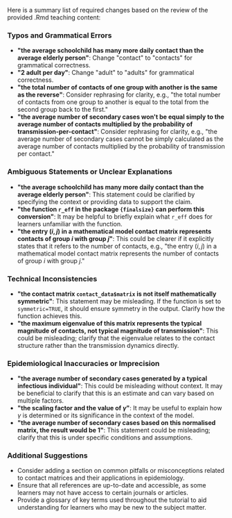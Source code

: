 Here is a summary list of required changes based on the review of the provided .Rmd teaching content:

### Typos and Grammatical Errors
- **"the average schoolchild has many more daily contact than the average elderly person"**: Change "contact" to "contacts" for grammatical correctness.
- **"2 adult per day"**: Change "adult" to "adults" for grammatical correctness.
- **"the total number of contacts of one group with another is the same as the reverse"**: Consider rephrasing for clarity, e.g., "the total number of contacts from one group to another is equal to the total from the second group back to the first."
- **"the average number of secondary cases won't be equal simply to the average number of contacts multiplied by the probability of transmission-per-contact"**: Consider rephrasing for clarity, e.g., "the average number of secondary cases cannot be simply calculated as the average number of contacts multiplied by the probability of transmission per contact."

### Ambiguous Statements or Unclear Explanations
- **"the average schoolchild has many more daily contact than the average elderly person"**: This statement could be clarified by specifying the context or providing data to support the claim.
- **"the function `r_eff` in the package `{finalsize}` can perform this conversion"**: It may be helpful to briefly explain what `r_eff` does for learners unfamiliar with the function.
- **"the entry $(i,j)$ in a mathematical model contact matrix represents contacts of group $i$ with group $j$"**: This could be clearer if it explicitly states that it refers to the number of contacts, e.g., "the entry $(i,j)$ in a mathematical model contact matrix represents the number of contacts of group $i$ with group $j$."

### Technical Inconsistencies
- **"the contact matrix `contact_data$matrix` is not itself mathematically symmetric"**: This statement may be misleading. If the function is set to `symmetric=TRUE`, it should ensure symmetry in the output. Clarify how the function achieves this.
- **"the maximum eigenvalue of this matrix represents the typical magnitude of contacts, not typical magnitude of transmission"**: This could be misleading; clarify that the eigenvalue relates to the contact structure rather than the transmission dynamics directly.

### Epidemiological Inaccuracies or Imprecision
- **"the average number of secondary cases generated by a typical infectious individual"**: This could be misleading without context. It may be beneficial to clarify that this is an estimate and can vary based on multiple factors.
- **"the scaling factor and the value of $\gamma$"**: It may be useful to explain how $\gamma$ is determined or its significance in the context of the model.
- **"the average number of secondary cases based on this normalised matrix, the result would be 1"**: This statement could be misleading; clarify that this is under specific conditions and assumptions.

### Additional Suggestions
- Consider adding a section on common pitfalls or misconceptions related to contact matrices and their applications in epidemiology.
- Ensure that all references are up-to-date and accessible, as some learners may not have access to certain journals or articles.
- Provide a glossary of key terms used throughout the tutorial to aid understanding for learners who may be new to the subject matter.
